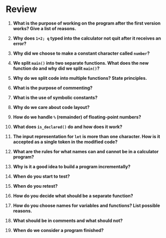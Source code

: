 # Review

1. **What is the purpose of working on the program after the first version works? Give a list of reasons.**

2. **Why does `1+2; q` typed into the calculator not quit after it receives an error?**

3. **Why did we choose to make a constant character called `number`?**

4. **We split `main()` into two separate functions. What does the new function do and why did we split `main()`?**

5. **Why do we split code into multiple functions? State principles.**

6. **What is the purpose of commenting?**

7. **What is the use of symbolic constants?**

8. **Why do we care about code layout?**

9. **How do we handle `%` (remainder) of floating-point numbers?**

10. **What does `is_declared()` do and how does it work?**

11. **The input representation for `let` is more than one character. How is it accepted as a single token in the modified code?**

12. **What are the rules for what names can and cannot be in a calculator program?**

13. **Why is it a good idea to build a program incrementally?**

14. **When do you start to test?**

15. **When do you retest?**

16. **How do you decide what should be a separate function?**

17. **How do you choose names for variables and functions? List possible reasons.**

18. **What should be in comments and what should not?**

19. **When do we consider a program finished?**
